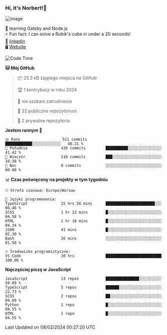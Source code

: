 ### Hi, it's Norbert!👋

![image](https://i.imgur.com/y3Fbv48.png)


🧠 learning Gatsby and Node.js <br>
⚡ Fun fact: I can solve a Rubik's cube in under a 20 seconds! <br>
👔 [linkedin](https://www.linkedin.com/in/norbert-%C5%82uszkiewicz-75b0891b3/) <br>
🖥 [Website](https://norbertluszkiewicz.pl/)<br>


<!--START_SECTION:waka-->
![Code Time](http://img.shields.io/badge/Code%20Time-2%2C109%20hrs%2035%20mins-blue)

**🐱 Mój GitHub** 

> 📦 25.3 kB zajętego miejsca na GitHub 
 > 
> 🏆 1 kontrybucji w roku 2024
 > 
> 🚫 nie szukam zatrudnienia
 > 
> 📜 22 publiczne repozytorium 
 > 
> 🔑 2 prywatne repozytoria 
 > 
**Jestem rannym 🐤** 

```text
🌞 Rano                   511 commits         ████████████░░░░░░░░░░░░░   48.21 % 
🌆 Południe               439 commits         ██████████░░░░░░░░░░░░░░░   41.42 % 
🌃 Wieczór                110 commits         ███░░░░░░░░░░░░░░░░░░░░░░   10.38 % 
🌙 Noc                    0 commits           ░░░░░░░░░░░░░░░░░░░░░░░░░   00.00 % 
```


📊 **Czas poświęcony na projekty w tym tygodniu** 

```text
🕑︎ Strefa czasowa: Europe/Warsaw

💬 Języki programowania: 
TypeScript               25 hrs 56 mins      ██████████████████████░░░   86.46 % 
SCSS                     1 hr 22 mins        █░░░░░░░░░░░░░░░░░░░░░░░░   04.58 % 
HTML                     1 hr 18 mins        █░░░░░░░░░░░░░░░░░░░░░░░░   04.34 % 
JSON                     41 mins             █░░░░░░░░░░░░░░░░░░░░░░░░   02.30 % 
Bash                     26 mins             ░░░░░░░░░░░░░░░░░░░░░░░░░   01.50 % 

🔥 Środowiska programistyczne: 
VS Code                  30 hrs              █████████████████████████   100.00 % 
```

**Najczęściej piszę w JavaScript** 

```text
JavaScript               13 repos            ███████████████░░░░░░░░░░   59.09 % 
TypeScript               5 repos             ██████░░░░░░░░░░░░░░░░░░░   22.73 % 
SCSS                     2 repos             ██░░░░░░░░░░░░░░░░░░░░░░░   09.09 % 
Python                   1 repo              █░░░░░░░░░░░░░░░░░░░░░░░░   04.55 % 
HTML                     1 repo              █░░░░░░░░░░░░░░░░░░░░░░░░   04.55 % 
```




 Last Updated on 08/02/2024 00:27:20 UTC
<!--END_SECTION:waka-->
